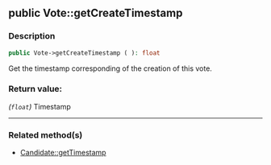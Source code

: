 ## public Vote::getCreateTimestamp

### Description    

```php
public Vote->getCreateTimestamp ( ): float
```

Get the timestamp corresponding of the creation of this vote.
    

### Return value:   

*(```float```)* Timestamp


---------------------------------------

### Related method(s)      

* [Candidate::getTimestamp](/Docs/ApiReferences/Candidate%20Class/public%20Candidate--getTimestamp.md)    
